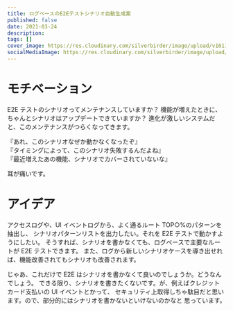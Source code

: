 ```yaml
---
title: ログベースのE2Eテストシナリオ自動生成案
published: false
date: 2021-03-24
description:
tags: []
cover_image: https://res.cloudinary.com/silverbirder/image/upload/v1611128736/silver-birder.github.io/assets/logo.png
socialMediaImage: https://res.cloudinary.com/silverbirder/image/upload/v1611128736/silver-birder.github.io/assets/logo.png
---
```


# モチベーション

E2E テストのシナリオってメンテナンスしていますか？
機能が増えたときに、ちゃんとシナリオはアップデートできていますか？
進化が激しいシステムだと、このメンテナンスがつらくなってきます。

『あれ、このシナリオなぜか動かなくなったぞ』  
『タイミングによって、このシナリオ失敗するんだよね』  
『最近増えたあの機能、シナリオでカバーされていないな』

耳が痛いです。

# アイデア

アクセスログや、UI イベントログから、よく通るルート TOP○%のパターンを抽出し、
シナリオパターンリストを出力したい。それを E2E テストで動かすようにしたい。
そうすれば、シナリオを書かなくても、ログベースで主要なルートが E2E テストできます。
また、ログから新しいシナリオケースを導き出せれば、機能改善されてもシナリオも改善されます。

じゃあ、これだけで E2E はシナリオを書かなくて良いのでしょうか。どうなんでしょう。
できる限り、シナリオを書きたくないです。が、例えばクレジットカード支払いの UI イベントとかって、
セキュリティ上取得しちゃ駄目だと思います。ので、部分的にはシナリオを書かないといけないのかなと
思っています。
